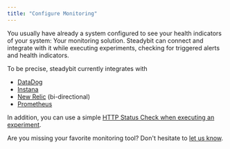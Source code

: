 ```yaml
---
title: "Configure Monitoring"
---
```

You usually have already a system configured to see your health indicators of your system: Your monitoring solution.
Steadybit can connect and integrate with it while executing experiments, checking for triggered alerts and health indicators.

To be precise, steadybit currently integrates with
- [DataDog](70-configure-monitoring/10-datadog)
- [Instana](70-configure-monitoring/20-instana)
- [New Relic](70-configure-monitoring/30-new-relic) (bi-directional)
- [Prometheus](70-configure-monitoring/40-prometheus)

In addition, you can use a simple [HTTP Status Check when executing an experiment](../integrate/30-monitoring/20-http-check).

Are you missing your favorite monitoring tool? Don't hesitate to [let us know](https://www.steadybit.com/contact).
